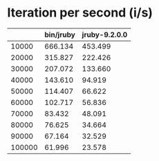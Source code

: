# Iteration per second (i/s)

|        |bin/jruby|jruby-9.2.0.0|
|:-------|:-------|:-------|
|10000   |  666.134|  453.499|
|20000   |  315.827|  222.426|
|30000   |  207.072|  133.660|
|40000   |  143.610|   94.919|
|50000   |  114.407|   66.622|
|60000   |  102.717|   56.836|
|70000   |   83.432|   48.091|
|80000   |   76.625|   34.664|
|90000   |   67.164|   32.529|
|100000  |   61.996|   23.578|
